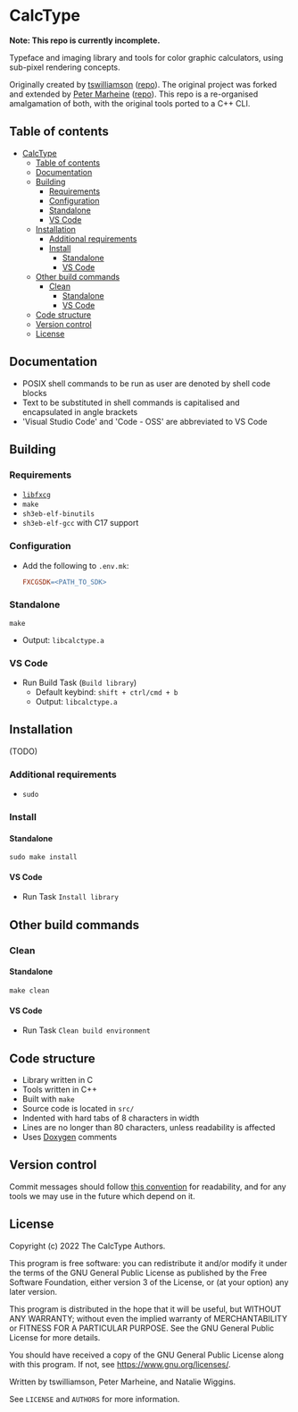 # CalcType

**Note: This repo is currently incomplete.**

Typeface and imaging library and tools for color graphic calculators, using
sub-pixel rendering concepts.

Originally created by [tswilliamson](https://github.com/tswilliamson)
([repo](https://github.com/tswilliamson/calctype)). The original project was
forked and extended by [Peter Marheine](https://github.com/tari)
([repo](https://github.com/tari/calctype)). This repo is a re-organised
amalgamation of both, with the original tools ported to a C++ CLI.

## Table of contents

* [CalcType](#calctype)
    * [Table of contents](#table-of-contents)
    * [Documentation](#documentation)
    * [Building](#building)
        * [Requirements](#requirements)
        * [Configuration](#configuration)
        * [Standalone](#standalone)
        * [VS Code](#vs-code)
    * [Installation](#installation)
        * [Additional requirements](#additional-requirements)
        * [Install](#install)
            * [Standalone](#standalone-1)
            * [VS Code](#vs-code-1)
    * [Other build commands](#other-build-commands)
        * [Clean](#clean)
            * [Standalone](#standalone-2)
            * [VS Code](#vs-code-2)
    * [Code structure](#code-structure)
    * [Version control](#version-control)
    * [License](#license)

## Documentation

* POSIX shell commands to be run as user are denoted by shell code blocks
* Text to be substituted in shell commands is capitalised and encapsulated in
angle brackets
* 'Visual Studio Code' and 'Code - OSS' are abbreviated to VS Code

## Building

### Requirements

* [`libfxcg`](https://github.com/lunar-natalie/libfxcg)
* `make`
* `sh3eb-elf-binutils`
* `sh3eb-elf-gcc` with C17 support

### Configuration

* Add the following to `.env.mk`:

    ```Makefile
    FXCGSDK=<PATH_TO_SDK>
    ```

### Standalone

```Shell
make
```
* Output: `libcalctype.a`

### VS Code

* Run Build Task (`Build library`)
    * Default keybind: `shift + ctrl/cmd + b`
    * Output: `libcalctype.a`

## Installation

(TODO)

### Additional requirements

* `sudo`

### Install

#### Standalone

```Shell
sudo make install
```

#### VS Code

* Run Task `Install library`

## Other build commands

### Clean

#### Standalone

```Shell
make clean
```

#### VS Code

* Run Task `Clean build environment`

## Code structure

* Library written in C
* Tools written in C++
* Built with `make`
* Source code is located in `src/`
* Indented with hard tabs of 8 characters in width
* Lines are no longer than 80 characters, unless readability is affected
* Uses [Doxygen](https://doxygen.nl/index.html) comments

## Version control

Commit messages should follow [this convention](https://www.conventionalcommits.org/)
for readability, and for any tools we may use in the future which depend on it.

## License

Copyright (c) 2022 The CalcType Authors.

This program is free software: you can redistribute it and/or modify
it under the terms of the GNU General Public License as published by
the Free Software Foundation, either version 3 of the License, or
(at your option) any later version.

This program is distributed in the hope that it will be useful,
but WITHOUT ANY WARRANTY; without even the implied warranty of
MERCHANTABILITY or FITNESS FOR A PARTICULAR PURPOSE. See the
GNU General Public License for more details.

You should have received a copy of the GNU General Public License
along with this program. If not, see <https://www.gnu.org/licenses/>.

Written by tswilliamson, Peter Marheine, and Natalie Wiggins.

See `LICENSE` and `AUTHORS` for more information.
